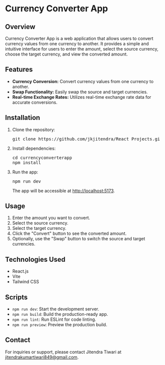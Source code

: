 # Currency Converter App

## Overview

Currency Converter App is a web application that allows users to convert currency values from one currency to another. It provides a simple and intuitive interface for users to enter the amount, select the source currency, choose the target currency, and view the converted amount.

## Features

* **Currency Conversion:** Convert currency values from one currency to another.
* **Swap Functionality:** Easily swap the source and target currencies.
* **Real-time Exchange Rates:** Utilizes real-time exchange rate data for accurate conversions.

## Installation

1. Clone the repository:

   <pre>git clone https://github.com/jkjitendra/React_Projects.git
   </pre>
2. Install dependencies:

   <pre>cd currencyconverterapp
   npm install
   </pre>
3. Run the app:

   <pre>npm run dev
   </pre>

   The app will be accessible at [http://localhost:5173]().

## Usage

1. Enter the amount you want to convert.
2. Select the source currency.
3. Select the target currency.
4. Click the "Convert" button to see the converted amount.
5. Optionally, use the "Swap" button to switch the source and target currencies.

## Technologies Used

* React.js
* Vite
* Tailwind CSS

## Scripts

* `npm run dev`: Start the development server.
* `npm run build`: Build the production-ready app.
* `npm run lint`: Run ESLint for code linting.
* `npm run preview`: Preview the production build.

## Contact

For inquiries or support, please contact Jitendra Tiwari at [jitendrakumartiwari849@gmail.com]().
